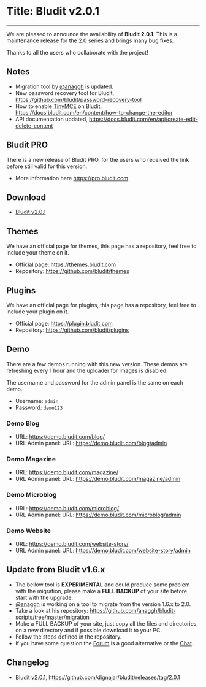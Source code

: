 # Title: Bludit v2.0.1
<!-- Date: 2017-10-23 22:00:00 -->
---
We are pleased to announce the availability of **Bludit 2.0.1**. This is a maintenance release for the 2.0 series and brings many bug fixes.

Thanks to all the users who collaborate with the project!

<!-- pagebreak -->

## Notes
- Migration tool by [@anaggh](https://github.com/anaggh) is updated.
- New password recovery tool for Bludit, https://github.com/bludit/password-recovery-tool
- How to enable [TinyMCE](https://www.tinymce.com) on Bludit. https://docs.bludit.com/en/content/how-to-change-the-editor
- API documentation updated, https://docs.bludit.com/en/api/create-edit-delete-content

## Bludit PRO
There is a new release of Bludit PRO, for the users who received the link before still valid for this version.
- More information here https://pro.bludit.com

## Download
- [Bludit v2.0.1](https://df6m0u2ovo2fu.cloudfront.net/builds/bludit-v2.0.1.zip)

## Themes
We have an official page for themes, this page has a repository, feel free to include your theme on it.
- Official page: https://themes.bludit.com
- Repository: https://github.com/bludit/themes

## Plugins
We have an official page for plugins, this page has a repository, feel free to include your plugin on it.
- Official page: https://plugin.bludit.com
- Repository: https://github.com/bludit/plugins

## Demo
There are a few demos running with this new version. These demos are refreshing every 1 hour and the uploader for images is disabled.

The username and password for the admin panel is the same on each demo.
- Username: `admin`
- Password: `demo123`

### Demo Blog
- URL: https://demo.bludit.com/blog/
- URL Admin panel: URL: https://demo.bludit.com/blog/admin

### Demo Magazine
- URL: https://demo.bludit.com/magazine/
- URL Admin panel: URL: https://demo.bludit.com/magazine/admin

### Demo Microblog
- URL: https://demo.bludit.com/microblog/
- URL Admin panel: URL: https://demo.bludit.com/microblog/admin

### Demo Website
- URL: https://demo.bludit.com/website-story/
- URL Admin panel: URL: https://demo.bludit.com/website-story/admin

## Update from Bludit v1.6.x
- The bellow tool is **EXPERIMENTAL** and could produce some problem with the migration, please make a **FULL BACKUP** of your site before start with the upgrade.
- [@anaggh](https://github.com/anaggh) is working on a tool to migrate from the version 1.6.x to 2.0.
- Take a look at his repository: https://github.com/anaggh/bludit-scripts/tree/master/migration
- Make a FULL BACKUP of your site, just copy all the files and directories on a new directory and if possible download it to your PC.
- Follow the steps defined in the repository.
- If you have some question the [Forum](https://forum.bludit.org) is a good alternative or the [Chat](gitter.im/bludit/support).

## Changelog
- Bludit v2.0.1, https://github.com/dignajar/bludit/releases/tag/2.0.1
